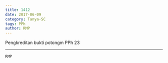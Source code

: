 ```yaml
---
title: 1412
date: 2017-06-09
category: Tanya-SC
tags: PPh
author: RMP
---
```


Pengkreditan bukti potongm PPh 23

---



`RMP`
